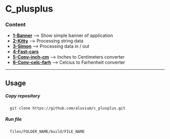 # C_plusplus 
### Content  
* [__1-Banner__](https://github.com/aluvium/c_plusplus/tree/master/files/1-banner.d)  --> Show simple banner of application
* [__2-Kitty__](https://github.com/aluvium/c_plusplus/tree/master/files/2-kitty.d)   --> Processing string data
* [__3-Simon__](https://github.com/aluvium/c_plusplus/tree/master/files/3-simon.d)  --> Processing data in / out
* [__4-Fast-cars__](https://github.com/aluvium/c_plusplus/tree/master/files/4-fast-cars.d)
* [__5-Conv-inch-cm__](https://github.com/aluvium/c_plusplus/tree/master/files/5-conv-inch-cm.d) --> Inches to Centimeters converter
* [__6-Conv-celc-farh__](https://github.com/aluvium/c_plusplus/tree/master/files/6-conv-celc-farh.d) --> Celcius to Farhenheit converter
- - -

## Usage
##### Copy repository
      git clone https://github.com/aluvium/c_plusplus.git
##### Run file
      files/FOLDER_NAME/build/FILE_NAME
